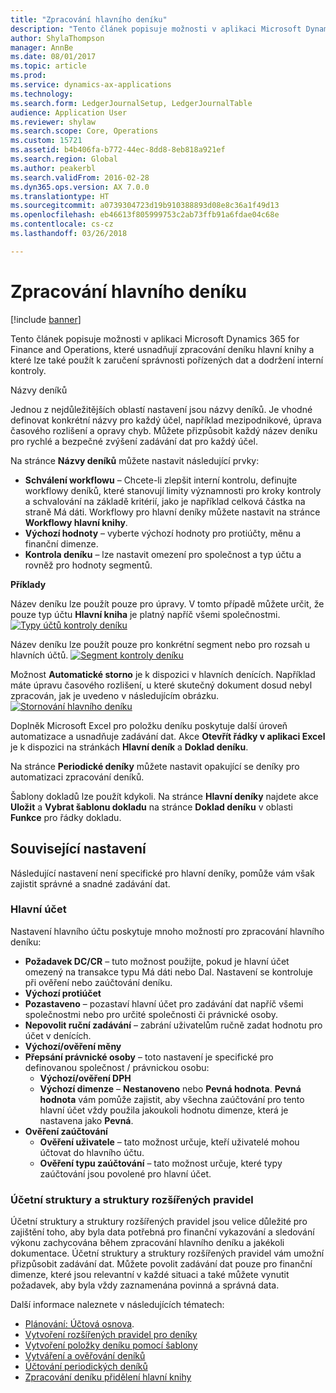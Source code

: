 ```yaml
---
title: "Zpracování hlavního deníku"
description: "Tento článek popisuje možnosti v aplikaci Microsoft Dynamics 365 for Finance and Operations, které usnadňují zpracování deníku hlavní knihy a které lze také použít k zaručení správnosti pořízených dat a dodržení interní kontroly."
author: ShylaThompson
manager: AnnBe
ms.date: 08/01/2017
ms.topic: article
ms.prod: 
ms.service: dynamics-ax-applications
ms.technology: 
ms.search.form: LedgerJournalSetup, LedgerJournalTable
audience: Application User
ms.reviewer: shylaw
ms.search.scope: Core, Operations
ms.custom: 15721
ms.assetid: b4b406fa-b772-44ec-8dd8-8eb818a921ef
ms.search.region: Global
ms.author: peakerbl
ms.search.validFrom: 2016-02-28
ms.dyn365.ops.version: AX 7.0.0
ms.translationtype: HT
ms.sourcegitcommit: a0739304723d19b910388893d08e8c36a1f49d13
ms.openlocfilehash: eb46613f805999753c2ab73ffb91a6fdae04c68e
ms.contentlocale: cs-cz
ms.lasthandoff: 03/26/2018

---
```


# <a name="general-journal-processing"></a>Zpracování hlavního deníku

[!include [banner](../includes/banner.md)]

Tento článek popisuje možnosti v aplikaci Microsoft Dynamics 365 for Finance and Operations, které usnadňují zpracování deníku hlavní knihy a které lze také použít k zaručení správnosti pořízených dat a dodržení interní kontroly.  

Názvy deníků

Jednou z nejdůležitějších oblastí nastavení jsou názvy deníků. Je vhodné definovat konkrétní názvy pro každý účel, například mezipodnikové, úprava časového rozlišení a opravy chyb. Můžete přizpůsobit každý název deníku pro rychlé a bezpečné zvýšení zadávání dat pro každý účel. 

Na stránce **Názvy deníků** můžete nastavit následující prvky:

-   **Schválení workflowu** – Chcete-li zlepšit interní kontrolu, definujte workflowy deníků, které stanovují limity významnosti pro kroky kontroly a schvalování na základě kritérií, jako je například celková částka na straně Má dáti. Workflowy pro hlavní deníky můžete nastavit na stránce **Workflowy hlavní knihy**.
-   **Výchozí hodnoty** – vyberte výchozí hodnoty pro protiúčty, měnu a finanční dimenze.
-   **Kontrola deníku** – lze nastavit omezení pro společnost a typ účtu a rovněž pro hodnoty segmentů. 

**Příklady**

Název deníku lze použít pouze pro úpravy. V tomto případě můžete určit, že pouze typ účtu **Hlavní kniha** je platný napříč všemi společnostmi. [![Typy účtů kontroly deníku](./media/journal-control-account-types1.png)](./media/journal-control-account-types1.png)

Název deníku lze použít pouze pro konkrétní segment nebo pro rozsah u hlavních účtů. [![Segment kontroly deníku](./media/journal-control-segment1.png)](./media/journal-control-segment1.png)

Možnost **Automatické storno** je k dispozici v hlavních denících. Například máte úpravu časového rozlišení, u které skutečný dokument dosud nebyl zpracován, jak je uvedeno v následujícím obrázku.
[![Stornování hlavního deníku](./media/general-journal-reversing1.png)](./media/general-journal-reversing1.png) 

Doplněk Microsoft Excel pro položku deníku poskytuje další úroveň automatizace a usnadňuje zadávání dat. Akce **Otevřít řádky v aplikaci Excel** je k dispozici na stránkách **Hlavní deník** a **Doklad deníku**. 

Na stránce **Periodické deníky** můžete nastavit opakující se deníky pro automatizaci zpracování deníků. 

Šablony dokladů lze použít kdykoli. Na stránce **Hlavní deníky** najdete akce **Uložit** a **Vybrat šablonu dokladu** na stránce **Doklad deníku** v oblasti **Funkce** pro řádky dokladu.

## <a name="related-setup"></a>Související nastavení
Následující nastavení není specifické pro hlavní deníky, pomůže vám však zajistit správné a snadné zadávání dat.

### <a name="main-account"></a>Hlavní účet

Nastavení hlavního účtu poskytuje mnoho možností pro zpracování hlavního deníku:

-   **Požadavek DC/CR** – tuto možnost použijte, pokud je hlavní účet omezený na transakce typu Má dáti nebo Dal. Nastavení se kontroluje při ověření nebo zaúčtování deníku.
-   **Výchozí protiúčet**
-   **Pozastaveno** – pozastaví hlavní účet pro zadávání dat napříč všemi společnostmi nebo pro určité společnosti či právnické osoby.
-   **Nepovolit ruční zadávání** – zabrání uživatelům ručně zadat hodnotu pro účet v denících.
-   **Výchozí/ověření měny**
-   **Přepsání právnické osoby** – toto nastavení je specifické pro definovanou společnost / právnickou osobu:
    -   **Výchozí/ověření DPH**
    -   **Výchozí dimenze** – **Nestanoveno** nebo **Pevná hodnota**. **Pevná hodnota** vám pomůže zajistit, aby všechna zaúčtování pro tento hlavní účet vždy použila jakoukoli hodnotu dimenze, která je nastavena jako **Pevná**.
-   **Ověření zaúčtování**
    -   **Ověření uživatele** – tato možnost určuje, kteří uživatelé mohou účtovat do hlavního účtu.
    -   **Ověření typu zaúčtování** – tato možnost určuje, které typy zaúčtování jsou povolené pro hlavní účet.

### <a name="accounting-structures-and-advanced-rules-structures"></a>Účetní struktury a struktury rozšířených pravidel

Účetní struktury a struktury rozšířených pravidel jsou velice důležité pro zajištění toho, aby byla data potřebná pro finanční vykazování a sledování výkonu zachycována během zpracování hlavního deníku a jakékoli dokumentace. Účetní struktury a struktury rozšířených pravidel vám umožní přizpůsobit zadávání dat. Můžete povolit zadávání dat pouze pro finanční dimenze, které jsou relevantní v každé situaci a také můžete vynutit požadavek, aby byla vždy zaznamenána povinná a správná data.

Další informace naleznete v následujících tématech:
- [Plánování: Účtová osnova](plan-chart-of-accounts.md). 
- [Vytvoření rozšířených pravidel pro deníky](tasks/create-advanced-rules-journals.md)
- [Vytvoření položky deníku pomocí šablony](tasks/create-journal-entry-template.md)
- [Vytváření a ověřování deníků](tasks/create-validate-journals.md)
- [Účtování periodických deníků](tasks/post-periodic-journals.md)
- [Zpracování deníku přidělení hlavní knihy](tasks/process-ledger-allocation-journal.md)



